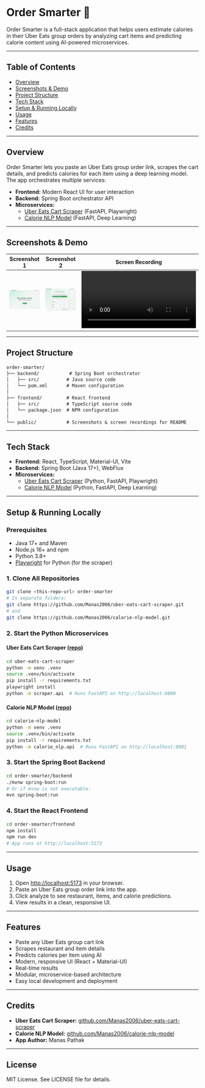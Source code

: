 # Order Smarter 🍕

Order Smarter is a full-stack application that helps users estimate calories in their Uber Eats group orders by analyzing cart items and predicting calorie content using AI-powered microservices.

---

## Table of Contents
- [Overview](#overview)
- [Screenshots & Demo](#screenshots--demo)
- [Project Structure](#project-structure)
- [Tech Stack](#tech-stack)
- [Setup & Running Locally](#setup--running-locally)
- [Usage](#usage)
- [Features](#features)
- [Credits](#credits)

---

## Overview
Order Smarter lets you paste an Uber Eats group order link, scrapes the cart details, and predicts calories for each item using a deep learning model. The app orchestrates multiple services:
- **Frontend:** Modern React UI for user interaction
- **Backend:** Spring Boot orchestrator API
- **Microservices:**
  - [Uber Eats Cart Scraper](https://github.com/Manas2006/uber-eats-cart-scraper) (FastAPI, Playwright)
  - [Calorie NLP Model](https://github.com/Manas2006/calorie-nlp-model) (FastAPI, Deep Learning)

---

## Screenshots & Demo

| Screenshot 1 | Screenshot 2 | Screen Recording |
|--------------|--------------|-----------------|
| ![Screenshot 1](public/ordersmarter1.png) | ![Screenshot 2](public/ordersmarter2.png) | ![Screen Recording](public/os.mov) |

---

## Project Structure
```
order-smarter/
├── backend/           # Spring Boot orchestrator
│   ├── src/          # Java source code
│   └── pom.xml       # Maven configuration
│
├── frontend/         # React frontend
│   ├── src/          # TypeScript source code
│   └── package.json  # NPM configuration
│
└── public/           # Screenshots & screen recordings for README
```

---

## Tech Stack
- **Frontend:** React, TypeScript, Material-UI, Vite
- **Backend:** Spring Boot (Java 17+), WebFlux
- **Microservices:**
  - [Uber Eats Cart Scraper](https://github.com/Manas2006/uber-eats-cart-scraper) (Python, FastAPI, Playwright)
  - [Calorie NLP Model](https://github.com/Manas2006/calorie-nlp-model) (Python, FastAPI, Deep Learning)

---

## Setup & Running Locally

### Prerequisites
- Java 17+ and Maven
- Node.js 16+ and npm
- Python 3.8+
- [Playwright](https://playwright.dev/python/) for Python (for the scraper)

### 1. Clone All Repositories
```bash
git clone <this-repo-url> order-smarter
# In separate folders:
git clone https://github.com/Manas2006/uber-eats-cart-scraper.git
# and
git clone https://github.com/Manas2006/calorie-nlp-model.git
```

### 2. Start the Python Microservices

#### Uber Eats Cart Scraper ([repo](https://github.com/Manas2006/uber-eats-cart-scraper))
```bash
cd uber-eats-cart-scraper
python -m venv .venv
source .venv/bin/activate
pip install -r requirements.txt
playwright install
python -m scraper.api  # Runs FastAPI on http://localhost:8000
```

#### Calorie NLP Model ([repo](https://github.com/Manas2006/calorie-nlp-model))
```bash
cd calorie-nlp-model
python -m venv .venv
source .venv/bin/activate
pip install -r requirements.txt
python -m calorie_nlp.api  # Runs FastAPI on http://localhost:8001
```

### 3. Start the Spring Boot Backend
```bash
cd order-smarter/backend
./mvnw spring-boot:run
# Or if mvnw is not executable:
mvn spring-boot:run
```

### 4. Start the React Frontend
```bash
cd order-smarter/frontend
npm install
npm run dev
# App runs at http://localhost:5173
```

---

## Usage
1. Open [http://localhost:5173](http://localhost:5173) in your browser.
2. Paste an Uber Eats group order link into the app.
3. Click analyze to see restaurant, items, and calorie predictions.
4. View results in a clean, responsive UI.

---

## Features
- Paste any Uber Eats group cart link
- Scrapes restaurant and item details
- Predicts calories per item using AI
- Modern, responsive UI (React + Material-UI)
- Real-time results
- Modular, microservice-based architecture
- Easy local development and deployment

---

## Credits
- **Uber Eats Cart Scraper:** [github.com/Manas2006/uber-eats-cart-scraper](https://github.com/Manas2006/uber-eats-cart-scraper)
- **Calorie NLP Model:** [github.com/Manas2006/calorie-nlp-model](https://github.com/Manas2006/calorie-nlp-model)
- **App Author:** Manas Pathak

---

## License
MIT License. See LICENSE file for details. 

